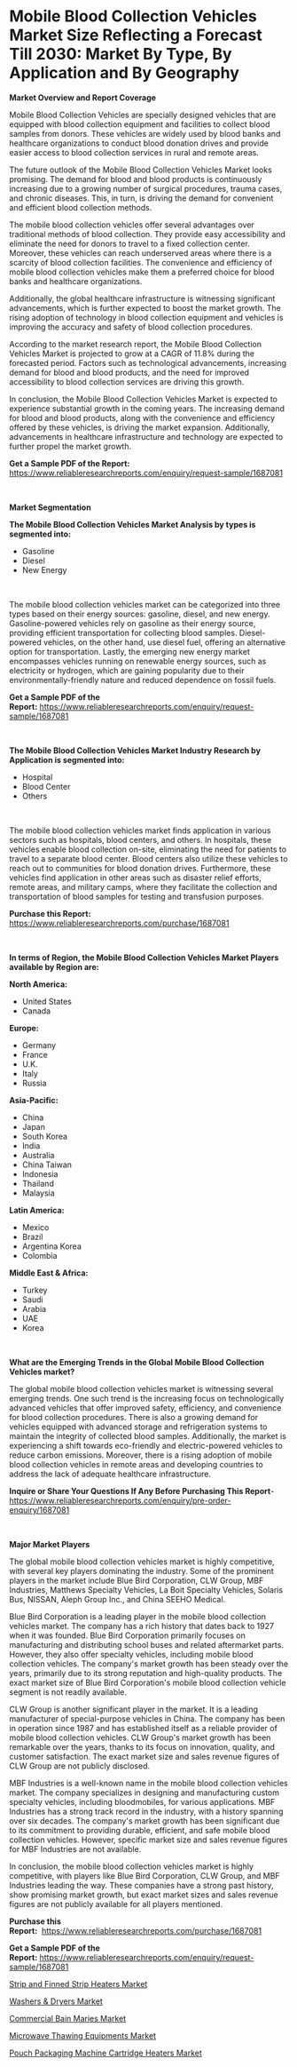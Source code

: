 <p><h1>Mobile Blood Collection Vehicles Market Size Reflecting a Forecast Till 2030: Market By Type, By Application and By Geography</h1></p><p><strong>Market Overview and Report Coverage</strong></p>
<p><p>Mobile Blood Collection Vehicles are specially designed vehicles that are equipped with blood collection equipment and facilities to collect blood samples from donors. These vehicles are widely used by blood banks and healthcare organizations to conduct blood donation drives and provide easier access to blood collection services in rural and remote areas.</p><p>The future outlook of the Mobile Blood Collection Vehicles Market looks promising. The demand for blood and blood products is continuously increasing due to a growing number of surgical procedures, trauma cases, and chronic diseases. This, in turn, is driving the demand for convenient and efficient blood collection methods.</p><p>The mobile blood collection vehicles offer several advantages over traditional methods of blood collection. They provide easy accessibility and eliminate the need for donors to travel to a fixed collection center. Moreover, these vehicles can reach underserved areas where there is a scarcity of blood collection facilities. The convenience and efficiency of mobile blood collection vehicles make them a preferred choice for blood banks and healthcare organizations.</p><p>Additionally, the global healthcare infrastructure is witnessing significant advancements, which is further expected to boost the market growth. The rising adoption of technology in blood collection equipment and vehicles is improving the accuracy and safety of blood collection procedures.</p><p>According to the market research report, the Mobile Blood Collection Vehicles Market is projected to grow at a CAGR of 11.8% during the forecasted period. Factors such as technological advancements, increasing demand for blood and blood products, and the need for improved accessibility to blood collection services are driving this growth.</p><p>In conclusion, the Mobile Blood Collection Vehicles Market is expected to experience substantial growth in the coming years. The increasing demand for blood and blood products, along with the convenience and efficiency offered by these vehicles, is driving the market expansion. Additionally, advancements in healthcare infrastructure and technology are expected to further propel the market growth.</p></p>
<p><strong>Get a Sample PDF of the Report:</strong> <a href="https://www.reliableresearchreports.com/enquiry/request-sample/1687081">https://www.reliableresearchreports.com/enquiry/request-sample/1687081</a></p>
<p>&nbsp;</p>
<p><strong>Market Segmentation</strong></p>
<p><strong>The Mobile Blood Collection Vehicles Market Analysis by types is segmented into:</strong></p>
<p><ul><li>Gasoline</li><li>Diesel</li><li>New Energy</li></ul></p>
<p>&nbsp;</p>
<p><p>The mobile blood collection vehicles market can be categorized into three types based on their energy sources: gasoline, diesel, and new energy. Gasoline-powered vehicles rely on gasoline as their energy source, providing efficient transportation for collecting blood samples. Diesel-powered vehicles, on the other hand, use diesel fuel, offering an alternative option for transportation. Lastly, the emerging new energy market encompasses vehicles running on renewable energy sources, such as electricity or hydrogen, which are gaining popularity due to their environmentally-friendly nature and reduced dependence on fossil fuels.</p></p>
<p><strong>Get a Sample PDF of the Report:</strong>&nbsp;<a href="https://www.reliableresearchreports.com/enquiry/request-sample/1687081">https://www.reliableresearchreports.com/enquiry/request-sample/1687081</a></p>
<p>&nbsp;</p>
<p><strong>The Mobile Blood Collection Vehicles Market Industry Research by Application is segmented into:</strong></p>
<p><ul><li>Hospital</li><li>Blood Center</li><li>Others</li></ul></p>
<p>&nbsp;</p>
<p><p>The mobile blood collection vehicles market finds application in various sectors such as hospitals, blood centers, and others. In hospitals, these vehicles enable blood collection on-site, eliminating the need for patients to travel to a separate blood center. Blood centers also utilize these vehicles to reach out to communities for blood donation drives. Furthermore, these vehicles find application in other areas such as disaster relief efforts, remote areas, and military camps, where they facilitate the collection and transportation of blood samples for testing and transfusion purposes.</p></p>
<p><strong>Purchase this Report:</strong>&nbsp; <a href="https://www.reliableresearchreports.com/purchase/1687081">https://www.reliableresearchreports.com/purchase/1687081</a></p>
<p>&nbsp;</p>
<p><strong>In terms of Region, the Mobile Blood Collection Vehicles Market Players available by Region are:</strong></p>
<p>
    <p> <strong> North America: </strong>
        <ul>
            <li>United States</li>
            <li>Canada</li>
        </ul>
        </p> 
    <p> <strong> Europe: </strong>
        <ul>
            <li>Germany</li>
            <li>France</li>
            <li>U.K.</li>
            <li>Italy</li>
            <li>Russia</li>
        </ul>
        </p> 
    <p> <strong> Asia-Pacific: </strong>
        <ul>
            <li>China</li>
            <li>Japan</li>
            <li>South Korea</li>
            <li>India</li>
            <li>Australia</li>
            <li>China Taiwan</li>
            <li>Indonesia</li>
            <li>Thailand</li>
            <li>Malaysia</li>
        </ul>
        </p> 
    <p> <strong> Latin America: </strong>
        <ul>
            <li>Mexico</li>
            <li>Brazil</li>
            <li>Argentina Korea</li>
            <li>Colombia</li>
        </ul>
        </p> 
    <p> <strong> Middle East & Africa: </strong>
        <ul>
            <li>Turkey</li>
            <li>Saudi</li>
            <li>Arabia</li>
            <li>UAE</li>
            <li>Korea</li>
        </ul>
    </p>
    </p>
<p>&nbsp;</p>
<p><strong>What are the Emerging Trends in the Global Mobile Blood Collection Vehicles market?</strong></p>
<p><p>The global mobile blood collection vehicles market is witnessing several emerging trends. One such trend is the increasing focus on technologically advanced vehicles that offer improved safety, efficiency, and convenience for blood collection procedures. There is also a growing demand for vehicles equipped with advanced storage and refrigeration systems to maintain the integrity of collected blood samples. Additionally, the market is experiencing a shift towards eco-friendly and electric-powered vehicles to reduce carbon emissions. Moreover, there is a rising adoption of mobile blood collection vehicles in remote areas and developing countries to address the lack of adequate healthcare infrastructure.</p></p>
<p><strong>Inquire or Share Your Questions If Any Before Purchasing This Report</strong>- <a href="https://www.reliableresearchreports.com/enquiry/pre-order-enquiry/1687081">https://www.reliableresearchreports.com/enquiry/pre-order-enquiry/1687081</a></p>
<p>&nbsp;</p>
<p><strong>Major Market Players</strong></p>
<p><p>The global mobile blood collection vehicles market is highly competitive, with several key players dominating the industry. Some of the prominent players in the market include Blue Bird Corporation, CLW Group, MBF Industries, Matthews Specialty Vehicles, La Boit Specialty Vehicles, Solaris Bus, NISSAN, Aleph Group Inc., and China SEEHO Medical. </p><p>Blue Bird Corporation is a leading player in the mobile blood collection vehicles market. The company has a rich history that dates back to 1927 when it was founded. Blue Bird Corporation primarily focuses on manufacturing and distributing school buses and related aftermarket parts. However, they also offer specialty vehicles, including mobile blood collection vehicles. The company's market growth has been steady over the years, primarily due to its strong reputation and high-quality products. The exact market size of Blue Bird Corporation's mobile blood collection vehicle segment is not readily available.</p><p>CLW Group is another significant player in the market. It is a leading manufacturer of special-purpose vehicles in China. The company has been in operation since 1987 and has established itself as a reliable provider of mobile blood collection vehicles. CLW Group's market growth has been remarkable over the years, thanks to its focus on innovation, quality, and customer satisfaction. The exact market size and sales revenue figures of CLW Group are not publicly disclosed.</p><p>MBF Industries is a well-known name in the mobile blood collection vehicles market. The company specializes in designing and manufacturing custom specialty vehicles, including bloodmobiles, for various applications. MBF Industries has a strong track record in the industry, with a history spanning over six decades. The company's market growth has been significant due to its commitment to providing durable, efficient, and safe mobile blood collection vehicles. However, specific market size and sales revenue figures for MBF Industries are not available.</p><p>In conclusion, the mobile blood collection vehicles market is highly competitive, with players like Blue Bird Corporation, CLW Group, and MBF Industries leading the way. These companies have a strong past history, show promising market growth, but exact market sizes and sales revenue figures are not publicly available for all players mentioned.</p></p>
<p><strong>Purchase this Report:</strong>&nbsp;&nbsp;<a href="https://www.reliableresearchreports.com/purchase/1687081">https://www.reliableresearchreports.com/purchase/1687081</a></p>
<p></p>
<p><strong>Get a Sample PDF of the Report:</strong>&nbsp;<a href="https://www.reliableresearchreports.com/enquiry/request-sample/1687081">https://www.reliableresearchreports.com/enquiry/request-sample/1687081</a></p>
<p><p><a href="https://medium.com/@ethelcrooks2023/decoding-strip-and-finned-strip-heaters-market-metrics-market-share-trends-and-growth-patterns-144920a9a56b">Strip and Finned Strip Heaters Market</a></p><p><a href="https://www.linkedin.com/pulse/washers-amp-dryers-market-size-growth-forecast-from-2023/">Washers & Dryers Market</a></p><p><a href="https://www.linkedin.com/pulse/commercial-bain-maries-market-research-report-provides-thorough/">Commercial Bain Maries Market</a></p><p><a href="https://www.linkedin.com/pulse/microwave-thawing-equipments-market-insights-players-forecast/">Microwave Thawing Equipments Market</a></p><p><a href="https://medium.com/@malliefeest1955/pouch-packaging-machine-cartridge-heaters-market-trends-and-market-analysis-forecasted-for-period-ef3afe84116c">Pouch Packaging Machine Cartridge Heaters Market</a></p></p>